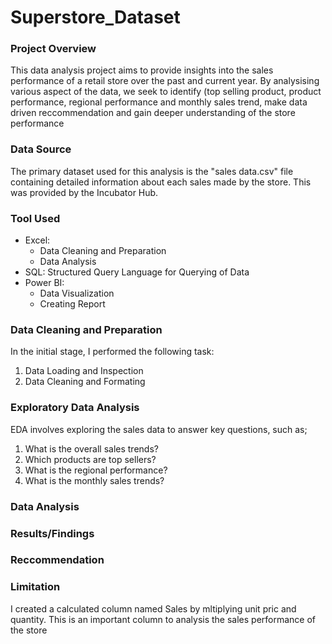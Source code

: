 # Superstore_Dataset

### Project Overview
This data analysis project aims to provide insights into the sales performance of a retail store over the past and current year. By analysising various aspect of the data, we seek to identify (top selling product, product performance, regional performance and monthly sales trend, make data driven reccommendation and gain deeper understanding of the store performance

### Data Source
The primary dataset used for this analysis is the "sales data.csv" file containing detailed information about each sales made by the store. This was provided by the Incubator Hub.

### Tool Used
- Excel: 
  - Data Cleaning and Preparation
  - Data Analysis
- SQL: Structured Query Language for Querying of Data
- Power BI:
  - Data Visualization
  - Creating Report

### Data Cleaning and Preparation
In the initial stage, I performed the following task:
1. Data Loading and Inspection
2. Data Cleaning and Formating

### Exploratory Data Analysis
EDA involves exploring the sales data to answer key questions, such as;
  1. What is the overall sales trends?
  2. Which products are top sellers?
  3. What is the regional performance?
  4. What is the monthly sales trends?

### Data Analysis

### Results/Findings

### Reccommendation

### Limitation
I created a calculated column named Sales by mltiplying unit pric and quantity. This is an important column to analysis the sales performance of the store
